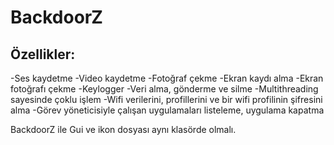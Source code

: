 # BackdoorZ

## Özellikler:
-Ses kaydetme
-Video kaydetme
-Fotoğraf çekme
-Ekran kaydı alma
-Ekran fotoğrafı çekme
-Keylogger
-Veri alma, gönderme ve silme
-Multithreading sayesinde çoklu işlem
-Wifi verilerini, profillerini ve bir wifi profilinin şifresini alma
-Görev yöneticisiyle çalışan uygulamaları listeleme, uygulama kapatma

BackdoorZ ile Gui ve ikon dosyası aynı klasörde olmalı.


